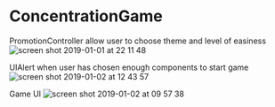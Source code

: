 # ConcentrationGame



PromotionController allow user to choose theme and level of easiness
![screen shot 2019-01-01 at 22 11 48](https://user-images.githubusercontent.com/32973628/50581870-8a0fc400-0e12-11e9-9585-71ee888838ef.png)


UIAlert when user has chosen enough components to start game
![screen shot 2019-01-02 at 12 43 57](https://user-images.githubusercontent.com/32973628/50613092-47d99780-0e91-11e9-8d93-d5fe08e24d52.png)

Game UI
![screen shot 2019-01-02 at 09 57 38](https://user-images.githubusercontent.com/32973628/50613096-490ac480-0e91-11e9-945e-8b752aaa9f03.png)



